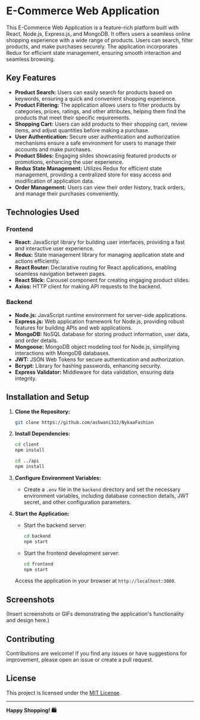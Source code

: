 # E-Commerce Web Application

This E-Commerce Web Application is a feature-rich platform built with React, Node.js, Express.js, and MongoDB. It offers users a seamless online shopping experience with a wide range of products. Users can search, filter products, and make purchases securely. The application incorporates Redux for efficient state management, ensuring smooth interaction and seamless browsing.

## Key Features

- **Product Search:** Users can easily search for products based on keywords, ensuring a quick and convenient shopping experience.
- **Product Filtering:** The application allows users to filter products by categories, prices, ratings, and other attributes, helping them find the products that meet their specific requirements.
- **Shopping Cart:** Users can add products to their shopping cart, review items, and adjust quantities before making a purchase.
- **User Authentication:** Secure user authentication and authorization mechanisms ensure a safe environment for users to manage their accounts and make purchases.
- **Product Slides:** Engaging slides showcasing featured products or promotions, enhancing the user experience.
- **Redux State Management:** Utilizes Redux for efficient state management, providing a centralized store for easy access and modification of application data.
- **Order Management:** Users can view their order history, track orders, and manage their purchases conveniently.

## Technologies Used

### Frontend

- **React:** JavaScript library for building user interfaces, providing a fast and interactive user experience.
- **Redux:** State management library for managing application state and actions efficiently.
- **React Router:** Declarative routing for React applications, enabling seamless navigation between pages.
- **React Slick:** Carousel component for creating engaging product slides.
- **Axios:** HTTP client for making API requests to the backend.

### Backend

- **Node.js:** JavaScript runtime environment for server-side applications.
- **Express.js:** Web application framework for Node.js, providing robust features for building APIs and web applications.
- **MongoDB:** NoSQL database for storing product information, user data, and order details.
- **Mongoose:** MongoDB object modeling tool for Node.js, simplifying interactions with MongoDB databases.
- **JWT:** JSON Web Tokens for secure authentication and authorization.
- **Bcrypt:** Library for hashing passwords, enhancing security.
- **Express Validator:** Middleware for data validation, ensuring data integrity.

## Installation and Setup

1. **Clone the Repository:**

   ```bash
   git clone https://github.com/ashwani312/NykaaFashion
   ```

2. **Install Dependencies:**

   ```bash
   cd client
   npm install

   cd ../api
   npm install
   ```

3. **Configure Environment Variables:**

   - Create a `.env` file in the `backend` directory and set the necessary environment variables, including database connection details, JWT secret, and other configuration parameters.

4. **Start the Application:**

   - Start the backend server:

     ```bash
     cd backend
     npm start
     ```

   - Start the frontend development server:

     ```bash
     cd frontend
     npm start
     ```

   Access the application in your browser at `http://localhost:3000`.

## Screenshots

(Insert screenshots or GIFs demonstrating the application's functionality and design here.)

## Contributing

Contributions are welcome! If you find any issues or have suggestions for improvement, please open an issue or create a pull request.

## License

This project is licensed under the [MIT License](LICENSE).

---

**Happy Shopping! 🛍️**
